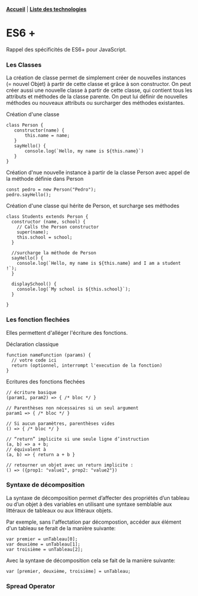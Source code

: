 **[Accueil](/README.md)** | **[Liste des technologies](/cahier.md)**

# ES6 +
Rappel des spécificités de ES6+ pour JavaScript.

### Les Classes
La création de classe permet de simplement créer de nouvelles instances (= nouvel Objet) à partir de cette classe et grâce à son constructor. On peut créer aussi une nouvelle classe à partir de cette classe, qui contient tous les attributs et méthodes de la classe parente. On peut lui définir de nouvelles méthodes ou nouveaux attributs ou surcharger des méthodes existantes.

Création d'une classe
```
class Person {
   constructor(name) {
       this.name = name;
   }
   sayHello() {
       console.log(`Hello, my name is ${this.name}`)
   }
}
```

Création d'nue nouvelle instance à partir de la classe Person avec appel de la méthode définie dans Person
```
const pedro = new Person("Pedro");
pedro.sayHello();
```

Création d'une classe qui hérite de Person, et surcharge ses méthodes
```
class Students extends Person {
  constructor (name, school) {
    // Calls the Person constructor
    super(name);
    this.school = school;
  }

  //surcharge la méthode de Person
  sayHello() {
    console.log(`Hello, my name is ${this.name} and I am a student !`);
  }

  displaySchool() {
    console.log(`My school is ${this.school}`);
  }

}
```

### Les fonction flechées
Elles permettent d'alléger l'écriture des fonctions.

Déclaration classique
```
function nameFunction (params) {
  // votre code ici
  return (optionnel, interrompt l'execution de la fonction)
}
```

Ecritures des fonctions flechées
```
// écriture basique
(param1, param2) => { /* bloc */ }

// Parenthèses non nécessaires si un seul argument
param1 => { /* bloc */ }

// Si aucun paramètres, parenthèses vides
() => { /* bloc */ }

// “return” implicite si une seule ligne d’instruction
(a, b) => a + b;
// équivalent à
(a, b) => { return a + b }

// retourner un objet avec un return implicite :
() => ({prop1: "value1", prop2: "value2"})
```

### Syntaxe de décomposition
La syntaxe de décomposition permet d’affecter des propriétés d’un tableau ou d’un objet à des variables en utilisant une syntaxe semblable aux littéraux de tableaux ou aux littéraux objets.

Par exemple, sans l'affectation par décompostion, accéder aux élément d'un tableau se ferait de la manière suivante:
```
var premier = unTableau[0];
var deuxième = unTableau[1];
var troisième = unTableau[2];
```
Avec la syntaxe de décomposition cela se fait de la manière suivante:
```
var [premier, deuxième, troisième] = unTableau;
```

### Spread Operator
